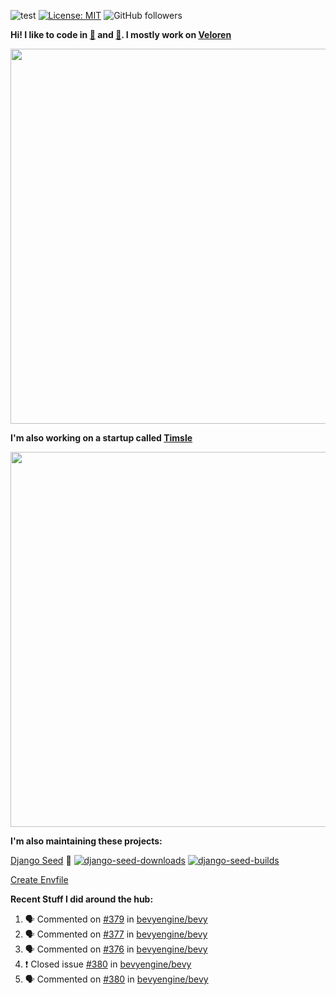 ![test](https://hits.seeyoufarm.com/api/count/incr/badge.svg?url=https://github.com/AngelOnFira)
[![License: MIT](https://img.shields.io/badge/License-MIT-yellow.svg)](https://opensource.org/licenses/MIT)
![GitHub followers](https://img.shields.io/github/followers/angelonfira?style=social)

**Hi! I like to code in [:crab:](https://www.rust-lang.org/) and [:snake:](https://www.python.org/). I mostly work on [Veloren](https://veloren.net)**

<p align="center">
  <img width="600" src="https://media.discordapp.net/attachments/444005079410802699/730566298073038949/rsz_5f0656b6aa176.png">
</p>

**I'm also working on a startup called [Timsle](https://timsle.com)**

<p align="center">
  <img width="600" src="https://media.discordapp.net/attachments/444005079410802699/730566842674053130/rsz_5f0657242abb4.png">
</p>

**I'm also maintaining these projects:**

[Django Seed](https://github.com/Brobin/django-seed)
:seedling:
[![django-seed-downloads](https://pepy.tech/badge/django-seed)](https://pepy.tech/project/django-seed)
[![django-seed-builds](https://github.com/Brobin/django-seed/workflows/Test/badge.svg)](https://github.com/Brobin/django-seed)

[Create Envfile](https://github.com/SpicyPizza/create-envfile)

**Recent Stuff I did around the hub:**

<!--START_SECTION:activity-->
1. 🗣 Commented on [#379](https://github.com//bevyengine/bevy/issues/379) in [bevyengine/bevy](https://github.com//bevyengine/bevy)
2. 🗣 Commented on [#377](https://github.com//bevyengine/bevy/issues/377) in [bevyengine/bevy](https://github.com//bevyengine/bevy)
3. 🗣 Commented on [#376](https://github.com//bevyengine/bevy/issues/376) in [bevyengine/bevy](https://github.com//bevyengine/bevy)
4. ❗️ Closed issue [#380](https://github.com//bevyengine/bevy/issues/380) in [bevyengine/bevy](https://github.com//bevyengine/bevy)
5. 🗣 Commented on [#380](https://github.com//bevyengine/bevy/issues/380) in [bevyengine/bevy](https://github.com//bevyengine/bevy)
<!--END_SECTION:activity-->
